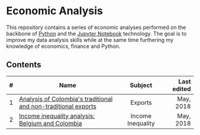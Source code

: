 # Economic Analysis
This repository contains a series of economic analyses performed on the backbone of [Python](https://www.python.org/) and the [Jupyter Notebook](http://jupyter.org/) technology. The goal is to improve my data analysis skills while at the same time furthering my knowledge of economics, finance and Python.

## Contents

| # | Name          | Subject       | Last edited  |
| - | ------------- |:-------------:| ------------:|
| 1 | [Analysis of Colombia's traditional and non-traditional exports](https://github.com/luisocam/econ-analysis/blob/master/001%20-%20Colombian%20Exports%20Analysis.ipynb)      | Exports | May, 2018 |
| 2 | [Income inequality analysis: Belgium and Colombia](https://github.com/luisocam/econ-analysis/blob/master/002%20-%20Income%20Inequality.ipynb)      | Income Inequality      |   May, 2018 |
